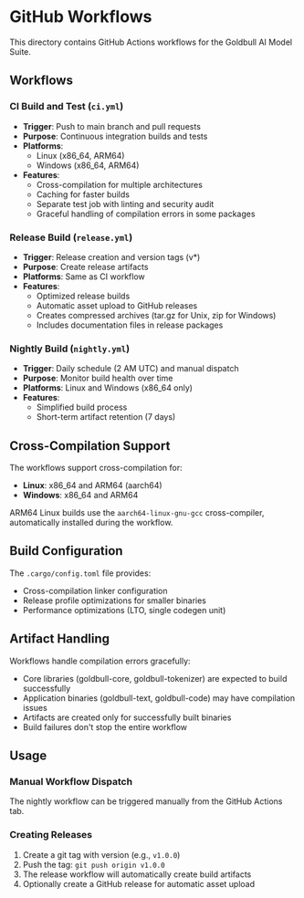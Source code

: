 # GitHub Workflows

This directory contains GitHub Actions workflows for the Goldbull AI Model Suite.

## Workflows

### CI Build and Test (`ci.yml`)
- **Trigger**: Push to main branch and pull requests
- **Purpose**: Continuous integration builds and tests
- **Platforms**: 
  - Linux (x86_64, ARM64)
  - Windows (x86_64, ARM64)
- **Features**:
  - Cross-compilation for multiple architectures
  - Caching for faster builds
  - Separate test job with linting and security audit
  - Graceful handling of compilation errors in some packages

### Release Build (`release.yml`)
- **Trigger**: Release creation and version tags (v*)
- **Purpose**: Create release artifacts
- **Platforms**: Same as CI workflow
- **Features**:
  - Optimized release builds
  - Automatic asset upload to GitHub releases
  - Creates compressed archives (tar.gz for Unix, zip for Windows)
  - Includes documentation files in release packages

### Nightly Build (`nightly.yml`)
- **Trigger**: Daily schedule (2 AM UTC) and manual dispatch
- **Purpose**: Monitor build health over time
- **Platforms**: Linux and Windows (x86_64 only)
- **Features**:
  - Simplified build process
  - Short-term artifact retention (7 days)

## Cross-Compilation Support

The workflows support cross-compilation for:
- **Linux**: x86_64 and ARM64 (aarch64)
- **Windows**: x86_64 and ARM64

ARM64 Linux builds use the `aarch64-linux-gnu-gcc` cross-compiler, automatically installed during the workflow.

## Build Configuration

The `.cargo/config.toml` file provides:
- Cross-compilation linker configuration
- Release profile optimizations for smaller binaries
- Performance optimizations (LTO, single codegen unit)

## Artifact Handling

Workflows handle compilation errors gracefully:
- Core libraries (goldbull-core, goldbull-tokenizer) are expected to build successfully
- Application binaries (goldbull-text, goldbull-code) may have compilation issues
- Artifacts are created only for successfully built binaries
- Build failures don't stop the entire workflow

## Usage

### Manual Workflow Dispatch
The nightly workflow can be triggered manually from the GitHub Actions tab.

### Creating Releases
1. Create a git tag with version (e.g., `v1.0.0`)
2. Push the tag: `git push origin v1.0.0`
3. The release workflow will automatically create build artifacts
4. Optionally create a GitHub release for automatic asset upload